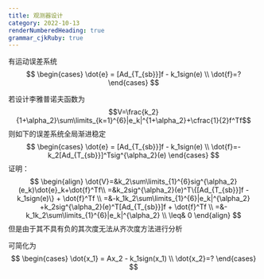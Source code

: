 ```yaml
---
title: 观测器设计
category: 2022-10-13
renderNumberedHeading: true
grammar_cjkRuby: true
---
```


有运动误差系统
$$
\begin{cases}
\dot{e} = [Ad_{T_{sb}}]f - k_1sign(e) \\
\dot{f}=?
\end{cases}
$$

若设计李雅普诺夫函数为
$$V=\frac{k_2}{1+\alpha_2}\sum\limits_{k=1}^{6}|e_k|^{1+\alpha_2}+\cfrac{1}{2}f^Tf$$
则如下的误差系统全局渐进稳定
$$
\begin{cases}
\dot{e} = [Ad_{T_{sb}}]f - k_1sign(e) \\
\dot{f}=-k_2[Ad_{T_{sb}}]^Tsig^{\alpha_2}(e)
\end{cases}
$$
证明：
$$
\begin{align}
\dot{V}=&k_2\sum\limits_{1}^{6}sig^{\alpha_2}(e_k)\dot{e}_k+\dot{f}^Tf\\
=&k_2sig^{\alpha_2}(e)^T\{[Ad_{T_{sb}}]f - k_1sign(e)\} + \dot{f}^Tf \\
=&-k_1k_2\sum\limits_{1}^{6}|e_k|^{\alpha_2} +k_2sig^{\alpha_2}(e)^T[Ad_{T_{sb}}]f + \dot{f}^Tf \\
=&-k_1k_2\sum\limits_{1}^{6}|e_k|^{\alpha_2}  \\
\leq& 0
\end{align}
$$
但是由于其不具有负的其次度无法从齐次度方法进行分析


可简化为
$$
\begin{cases}
\dot{x_1} = Ax_2 - k_1sign(x_1) \\
\dot{x_2}=?
\end{cases}
$$